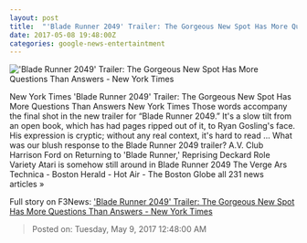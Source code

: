 ```yaml
---
layout: post
title:  "'Blade Runner 2049' Trailer: The Gorgeous New Spot Has More Questions Than Answers - New York Times"
date: 2017-05-08 19:48:00Z
categories: google-news-entertaintment
---
```


!['Blade Runner 2049' Trailer: The Gorgeous New Spot Has More Questions Than Answers - New York Times](https://static01.nyt.com/images/2017/05/08/movies/08BLADERUNNER-ITEM2/08BLADERUNNER-ITEM2-facebookJumbo.png)

New York Times 'Blade Runner 2049' Trailer: The Gorgeous New Spot Has More Questions Than Answers New York Times Those words accompany the final shot in the new trailer for “Blade Runner 2049.” It's a slow tilt from an open book, which has had pages ripped out of it, to Ryan Gosling's face. His expression is cryptic; without any real context, it's hard to read ... What was our blush response to the Blade Runner 2049 trailer? A.V. Club Harrison Ford on Returning to 'Blade Runner,' Reprising Deckard Role Variety Atari is somehow still around in Blade Runner 2049 The Verge Ars Technica - Boston Herald - Hot Air - The Boston Globe all 231 news articles »


Full story on F3News: ['Blade Runner 2049' Trailer: The Gorgeous New Spot Has More Questions Than Answers - New York Times](http://www.f3nws.com/n/vA4ftB)

> Posted on: Tuesday, May 9, 2017 12:48:00 AM
